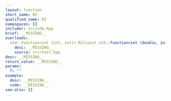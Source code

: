 ```yaml
---
layout: function
short_name: R2
qualified_name: R2
namespaces: []
includer: src/nda.hpp
brief: __MISSING__
overloads:
  std::function<int (int, int)> R2(const std::function<int (double, int)> & f):
    desc: __MISSING__
    source: src/test.hpp
desc: __MISSING__
return_value: __MISSING__
params:
  f: ""
example:
  desc: __MISSING__
  code: __MISSING__
see-also: []
...
```

